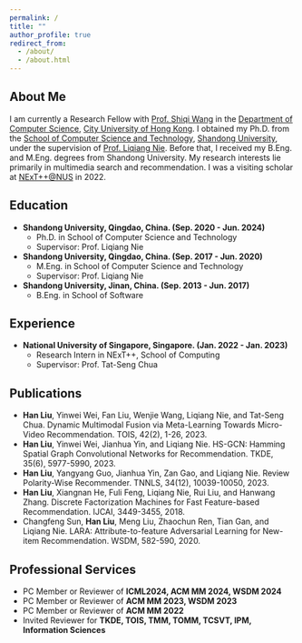 ```yaml
---
permalink: /
title: ""
author_profile: true
redirect_from: 
  - /about/
  - /about.html
---
```


About Me
------
I am currently a Research Fellow with [Prof. Shiqi Wang](https://www.cs.cityu.edu.hk/~shiqwang/index.html) in the [Department of Computer Science](https://www.cs.cityu.edu.hk/), [City University of Hong Kong](https://www.cityu.edu.hk/). I obtained my Ph.D. from the [School of Computer Science and Technology](http://www.cs.en.qd.sdu.edu.cn/), [Shandong University](https://en.sdu.edu.cn/), under the supervision of [Prof. Liqiang Nie](https://liqiangnie.github.io/). Before that, I received my B.Eng. and M.Eng. degrees from Shandong University. My research interests lie primarily in multimedia search and recommendation. I was a visiting scholar at [NExT++@NUS](https://www.nextcenter.org/) in 2022.

Education
------
* **Shandong University, Qingdao, China. (Sep. 2020 - Jun. 2024)**
  * Ph.D. in School of Computer Science and Technology
  * Supervisor: Prof. Liqiang Nie
* **Shandong University, Qingdao, China. (Sep. 2017 - Jun. 2020)**
  * M.Eng. in School of Computer Science and Technology
  * Supervisor: Prof. Liqiang Nie
* **Shandong University, Jinan, China. (Sep. 2013 - Jun. 2017)**
  * B.Eng. in School of Software

Experience
------
* **National University of Singapore, Singapore. (Jan. 2022 - Jan. 2023)**
  * Research Intern in NExT++, School of Computing
  * Supervisor: Prof. Tat-Seng Chua

Publications
------
* **Han Liu**, Yinwei Wei, Fan Liu, Wenjie Wang, Liqiang Nie, and Tat-Seng Chua. Dynamic Multimodal Fusion via Meta-Learning Towards Micro-Video Recommendation. TOIS, 42(2), 1-26, 2023.
* **Han Liu**, Yinwei Wei, Jianhua Yin, and Liqiang Nie. HS-GCN: Hamming Spatial Graph Convolutional Networks for Recommendation. TKDE, 35(6), 5977-5990, 2023.
* **Han Liu**, Yangyang Guo, Jianhua Yin, Zan Gao, and Liqiang Nie. Review Polarity-Wise Recommender. TNNLS, 34(12), 10039-10050, 2023.
* **Han Liu**, Xiangnan He, Fuli Feng, Liqiang Nie, Rui Liu, and Hanwang Zhang. Discrete Factorization Machines for Fast Feature-based Recommendation. IJCAI, 3449-3455, 2018.
* Changfeng Sun, **Han Liu**, Meng Liu, Zhaochun Ren, Tian Gan, and Liqiang Nie. LARA: Attribute-to-feature Adversarial Learning for New-item Recommendation. WSDM, 582-590, 2020.

Professional Services
------
* PC Member or Reviewer of **ICML2024, ACM MM 2024, WSDM 2024**
* PC Member or Reviewer of **ACM MM 2023, WSDM 2023**
* PC Member or Reviewer of **ACM MM 2022**
* Invited Reviewer for **TKDE, TOIS, TMM, TOMM, TCSVT, IPM, Information Sciences**
